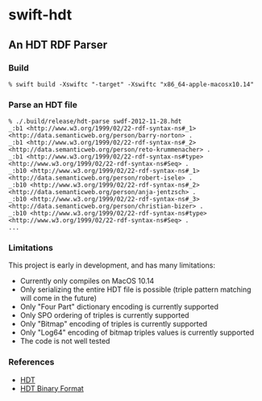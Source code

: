 # swift-hdt

## An HDT RDF Parser

### Build

```
% swift build -Xswiftc "-target" -Xswiftc "x86_64-apple-macosx10.14"
```

### Parse an HDT file

```
% ./.build/release/hdt-parse swdf-2012-11-28.hdt
_:b1 <http://www.w3.org/1999/02/22-rdf-syntax-ns#_1> <http://data.semanticweb.org/person/barry-norton> .
_:b1 <http://www.w3.org/1999/02/22-rdf-syntax-ns#_2> <http://data.semanticweb.org/person/reto-krummenacher> .
_:b1 <http://www.w3.org/1999/02/22-rdf-syntax-ns#type> <http://www.w3.org/1999/02/22-rdf-syntax-ns#Seq> .
_:b10 <http://www.w3.org/1999/02/22-rdf-syntax-ns#_1> <http://data.semanticweb.org/person/robert-isele> .
_:b10 <http://www.w3.org/1999/02/22-rdf-syntax-ns#_2> <http://data.semanticweb.org/person/anja-jentzsch> .
_:b10 <http://www.w3.org/1999/02/22-rdf-syntax-ns#_3> <http://data.semanticweb.org/person/christian-bizer> .
_:b10 <http://www.w3.org/1999/02/22-rdf-syntax-ns#type> <http://www.w3.org/1999/02/22-rdf-syntax-ns#Seq> .
...
```

### Limitations

This project is early in development, and has many limitations:

* Currently only compiles on MacOS 10.14
* Only serializing the entire HDT file is possible (triple pattern matching will come in the future)
* Only "Four Part" dictionary encoding is currently supported
* Only SPO ordering of triples is currently supported
* Only "Bitmap" encoding of triples is currently supported
* Only "Log64" encoding of bitmap triples values is currently supported
* The code is not well tested

### References

* [HDT](http://www.rdfhdt.org)
* [HDT Binary Format](http://www.rdfhdt.org/hdt-binary-format/)
